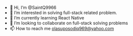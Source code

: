 - 👋 Hi, I’m @SaintQ9966
- 👀 I’m interested in solving full-stack related problem.
- 🌱 I’m currently learning React Native 
- 💞️ I’m looking to collaborate on full-stack solving problems
- 📫 How to reach me olasuposodiq969@yahoo.com
<!---
SaintQ9966/SaintQ9966 is a ✨ special ✨ repository because its `README.md` (this file) appears on your GitHub profile.
You can click the Preview link to take a look at your changes.
--->
